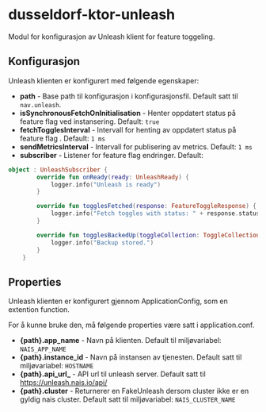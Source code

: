 # dusseldorf-ktor-unleash
Modul for konfigurasjon av Unleash klient for feature toggeling.

## Konfigurasjon
Unleash klienten er konfigurert med følgende egenskaper:

- **path** - Base path til konfigurasjon i konfigurasjonsfil. Default satt til `nav.unleash`.
- **isSynchronousFetchOnInitialisation** - Henter oppdatert status på feature flag ved instansering. Default: ```true```
- **fetchTogglesInterval** - Intervall for henting av oppdatert status på feature flag . Default: ```1 ms```
- **sendMetricsInterval** - Intervall for publisering av metrics. Default: ```1 ms```
- **subscriber** - Listener for feature flag endringer. Default:
```kotlin
object : UnleashSubscriber {
        override fun onReady(ready: UnleashReady) {
            logger.info("Unleash is ready")
        }

        override fun togglesFetched(response: FeatureToggleResponse) {
            logger.info("Fetch toggles with status: " + response.status)
        }

        override fun togglesBackedUp(toggleCollection: ToggleCollection) {
            logger.info("Backup stored.")
        }
    }
```

## Properties
Unleash klienten er konfigurert gjennom ApplicationConfig, som en extention function.

For å kunne bruke den, må følgende properties være satt i application.conf.

- **{path}.app_name** - Navn på klienten. Default til miljøvariabel: `NAIS_APP_NAME`
- **{path}.instance_id** - Navn på instansen av tjenesten. Default satt til miljøvariabel: `HOSTNAME`
- **{path}.api_url_** - API url til unleash server. Default satt til https://unleash.nais.io/api/
- **{path}.cluster** - Returnerer en FakeUnleash dersom cluster ikke er en gyldig nais cluster. Default satt til miljøvariabel: `NAIS_CLUSTER_NAME`
